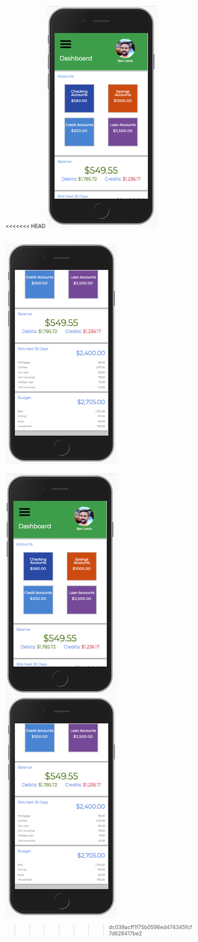 <<<<<<< HEAD
[![Watch the video](https://github.com/bdlewis30/budget-app/blob/master/src/assets/dashboard.png)](https://youtu.be/FPoxfsqaZCc)

[![Watch the video](https://github.com/bdlewis30/budget-app/blob/master/src/assets/dashboard-2.png)](https://youtu.be/FPoxfsqaZCc)
=======
[![Watch the video](https://github.com/bdlewis30/budget-app/blob/master/src/assets/dashboard.png)](https://youtu.be/FPoxfsqaZCc) [![Watch the video](https://github.com/bdlewis30/budget-app/blob/master/src/assets/dashboard-2.png)](https://youtu.be/FPoxfsqaZCc)
>>>>>>> dc039acff1f75b0596ed474345fcf7d628417be2
